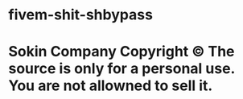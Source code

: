 # fivem-shit-shbypass

# Sokin Company Copyright © The source is only for a personal use. You are not allowned to sell it.
